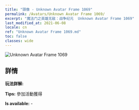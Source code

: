 ```yaml
---
title: "頭像 - Unknown Avatar Frame 1069"
permalink: /Avatars/Unknown Avatar Frame 1069/
excerpt: "魔法门之英雄无敌：战争纪元  Unknown Avatar Frame 1069"
last_modified_at: 2021-06-08
locale: cn
ref: "Unknown Avatar Frame 1069.md"
toc: false
classes: wide
---
```

 ![Unknown Avatar Frame 1069](/images/a/avatarFrame_69.png)

## 詳情

 **玩法詳解:**  

 **Tips:** 參加活動獲得 

 **Is available:**  - 

